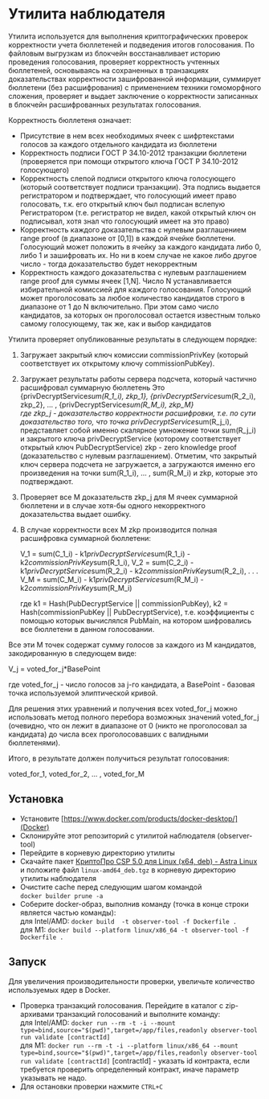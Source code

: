 # Утилита наблюдателя

Утилита используется для выполнения криптографических проверок корректности учета бюллетеней и подведения итогов голосования. По файловым выгрузкам из блокчейн восстанавливает историю проведения голосования, проверяет корректность учтенных бюллетеней, основываясь на сохраненных в транзакциях доказательствах корректности зашифрованной информации, суммирует бюллетени (без расшифрования) с применением техники гомоморфного сложения, проверяет и выдает заключение о корректности записанных в блокчейн расшифрованных результатах голосования.

Корректность бюллетеня означает:

- Присутствие в нем всех необходимых ячеек с шифртекстами голосов за каждого отдельного кандидата из бюллетени
- Корректность подписи ГОСТ Р 34.10-2012 транзакции бюллетени (проверяется при помощи открытого ключа ГОСТ Р 34.10-2012 голосующего)
- Корректность слепой подписи открытого ключа голосующего (который соответствует подписи транзакции). Эта подпись выдается регистратором и подтверждает, что голосующий имеет право голосовать, т.к. его открытый ключ был подписан вслепую Регистратором (т.е. регистратор не видел, какой открытый ключ он подписывал, хотя знал что голосующий имеет на это право)
- Корректность каждого доказательства с нулевым разглашением range proof (в диапазоне от [0,1]) в каждой ячейке бюллетени. Голосующий может положить в ячейку за каждого кандидата либо 0, либо 1 и зашифровать их. Но ни в коем случае не какое либо другое число - тогда доказательство будет некорректным
- Корректность каждого доказательства с нулевым разглашением range proof для суммы ячеек [1,N]. Число N устанавливается избирательной комиссией для каждого голосования. Голосующий может проголосовать за любое количество кандидатов строго в диапазоне от 1 до N включительно. При этом само число кандидатов, за которых он проголосовал остается известным только самому голосующему, так же, как и выбор кандидатов

Утилита проверяет опубликованные результаты в следующем порядке:

1. Загружает закрытый ключ комиссии commissionPrivKey (который соответствует их открытому ключу commissionPubKey).

2. Загружает результаты работы сервера подсчета, который частично расшифровал суммарную бюллетень
   Это {privDecryptService*sum(R_1_i), zkp_1}, {privDecryptService*sum(R_2_i), zkp_2}, ... , {privDecryptService*sum(R_M_i), zkp_M}  
   где zkp_j - доказательство корректности расшифровки, т.е. по сути доказательство того, что точка privDecryptService*sum(R_j_i), представляет собой именно
   скалярное умножение точки sum(R_j_i) и закрытого ключа privDecryptService (которому соответствует открытый ключ PubDecryptService)
   zkp - zero knowledge proof (доказательство с нулевым разглашением).
   Отметим, что закрытый ключ сервера подсчета не загружается, а загружаются именно его произведения на точки sum(R_1_i), ... , sum(R_M_i) и zkp, которые это подтверждают.

3. Проверяет все M доказательств zkp_j для M ячеек суммарной бюллетени и в случае хотя-бы одного некорректного доказательства выдает ошибку.

4. В случае корректности всех M zkp производится полная расшифровка суммарной бюллетени:

   V_1 = sum(С_1_i) - k1*privDecryptService*sum(R_1_i) - k2*commissionPrivKey*sum(R_1_i),
   V_2 = sum(С_2_i) - k1*privDecryptService*sum(R_2_i) - k2*commissionPrivKey*sum(R_2_i),
   .
   .
   .
   V_M = sum(С_M_i) - k1*privDecryptService*sum(R_M_i) - k2*commissionPrivKey*sum(R_M_i)

   где k1 = Hash(PubDecryptService || commissionPubKey), k2 = Hash(commissionPubKey || PubDecryptService), т.е. коэффициенты с помощью которык вычислялся PubMain, на котором
   шифровались все бюллетени в данном голосовании.


Все эти M точек содержат сумму голосов за каждого из M кандидатов, закодированную в следующем виде:

V_j = voted_for_j*BasePoint

где voted_for_j - число голосов за j-го кандидата, а BasePoint - базовая точка используемой элиптической кривой.

Для решения этих уравнений и получения всех voted_for_j можно использовать метод полного перебора возможных значений voted_for_j (очевидно, что он лежит в диапазоне от 0 (никто не проголосовал за кандидата)
до числа всех проголосовавших с валидными бюллетенями).

Итого, в результате должен получиться результат голосования:

voted_for_1, voted_for_2, ... , voted_for_M

## Установка

- Установите [https://www.docker.com/products/docker-desktop/](Docker)
- Склонируйте этот репозиторий с утилитой наблюдателя (observer-tool)
- Перейдите в корневую директорию утилиты
- Скачайте пакет [КриптоПро CSP 5.0 для Linux (x64, deb) - Astra Linux](https://www.cryptopro.ru/products/csp/downloads#latest_csp50r3_linux) и положите файл ```linux-amd64_deb.tgz``` в корневую директорию утилиты наблюдателя
- Очистите cache перед следующим шагом командой <br> ```docker builder prune -a```
- Соберите docker-образ, выполнив команду (точка в конце строки является частью команды):
<br> для Intel/AMD: ```docker build  -t observer-tool -f Dockerfile .```
<br> для M1: ```docker build --platform linux/x86_64 -t observer-tool -f Dockerfile .```


## Запуск
Для увеличения производительности проверки, увеличьте количество используемых ядер в Docker.
- Проверка транзакций голосования. Перейдите в каталог с zip-архивами транзакций голосований и выполните команду:
<br> для Intel/AMD: ```docker run --rm -t -i --mount type=bind,source="$(pwd)",target=/app/files,readonly observer-tool run validate [contractId]```
<br> для M1: ```docker run --rm -t -i --platform linux/x86_64 --mount type=bind,source="$(pwd)",target=/app/files,readonly observer-tool run validate [contractId]```
[contractId] - указать id  контракта, если требуется проверить определенный контракт, иначе параметр указывать не надо.
- Для остановки проверки нажмите ```CTRL+C```
